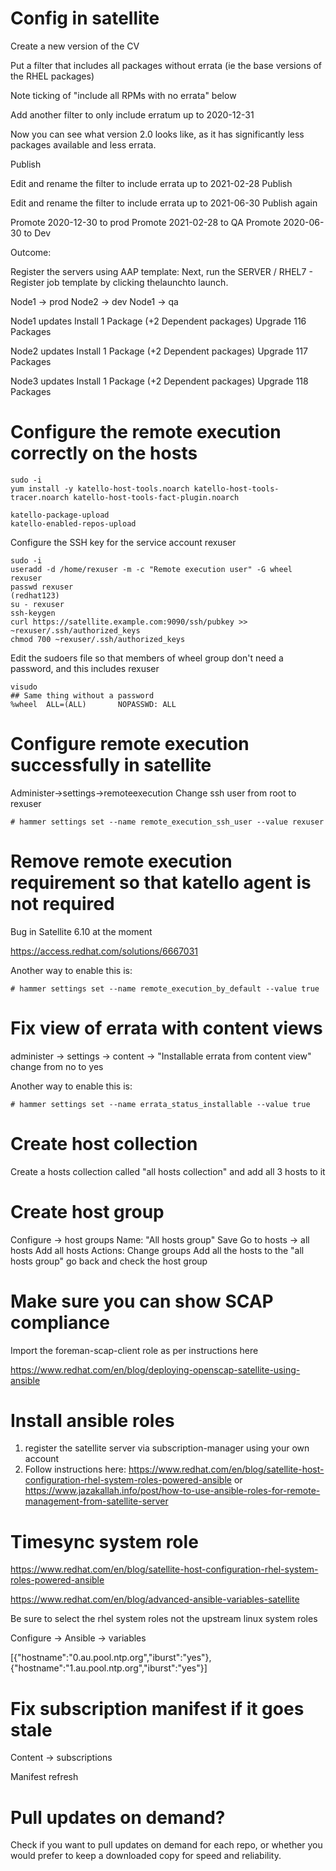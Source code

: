 # Config in satellite

Create a new version of the CV

Put a filter that includes all packages without errata (ie the base versions of the RHEL packages)

Note ticking of "include all RPMs with no errata" below

Add another filter to only include erratum up to 2020-12-31


Now you can see what version 2.0 looks like, as it has significantly less packages available and less errata.


Publish

Edit and rename the filter to include errata up to 2021-02-28
Publish

Edit and rename the filter to include errata up to 2021-06-30
Publish again

Promote 2020-12-30 to prod
Promote 2021-02-28 to QA
Promote 2020-06-30 to Dev

Outcome:


Register the servers using AAP template:
Next, run the SERVER / RHEL7 - Register job template by clicking thelaunchto launch.

Node1 -> prod
Node2 -> dev
Node1 -> qa



Node1 updates
Install    1 Package  (+2 Dependent packages)
Upgrade  116 Packages

Node2 updates
Install    1 Package  (+2 Dependent packages)
Upgrade  117 Packages

Node3 updates
Install    1 Package  (+2 Dependent packages)
Upgrade  118 Packages

# Configure the remote execution correctly on the hosts

```
sudo -i
yum install -y katello-host-tools.noarch katello-host-tools-tracer.noarch katello-host-tools-fact-plugin.noarch

katello-package-upload
katello-enabled-repos-upload
```


Configure the SSH key for the service account rexuser
```
sudo -i
useradd -d /home/rexuser -m -c "Remote execution user" -G wheel rexuser
passwd rexuser
(redhat123)
su - rexuser
ssh-keygen
curl https://satellite.example.com:9090/ssh/pubkey >> ~rexuser/.ssh/authorized_keys
chmod 700 ~rexuser/.ssh/authorized_keys
```

Edit the sudoers file so that members of wheel group don't need a password, and this includes rexuser
```
visudo
## Same thing without a password
%wheel  ALL=(ALL)       NOPASSWD: ALL
```

# Configure remote execution successfully in satellite


Administer->settings->remoteexecution
Change ssh user from root to rexuser

```
# hammer settings set --name remote_execution_ssh_user --value rexuser
```

# Remove remote execution requirement so that katello agent is not required

Bug in Satellite 6.10 at the moment

https://access.redhat.com/solutions/6667031

Another way to enable this is:
```
# hammer settings set --name remote_execution_by_default --value true
```


# Fix view of errata with content views

administer -> settings -> content -> "Installable errata from content view"
change from no to yes

Another way to enable this is:
```
# hammer settings set --name errata_status_installable --value true
```

# Create host collection

Create a hosts collection called "all hosts collection" and add all 3 hosts to it

# Create host group

Configure -> host groups
Name: "All hosts group"
Save
Go to hosts -> all hosts
Add all hosts
Actions: Change groups
Add all the hosts to the "all hosts group"
go back and check the host group

# Make sure you can show SCAP compliance

Import the foreman-scap-client role as per instructions here

https://www.redhat.com/en/blog/deploying-openscap-satellite-using-ansible

# Install ansible roles

1. register the satellite server via subscription-manager using your own account
2. Follow instructions here: 
https://www.redhat.com/en/blog/satellite-host-configuration-rhel-system-roles-powered-ansible
or https://www.jazakallah.info/post/how-to-use-ansible-roles-for-remote-management-from-satellite-server


# Timesync system role

https://www.redhat.com/en/blog/satellite-host-configuration-rhel-system-roles-powered-ansible

https://www.redhat.com/en/blog/advanced-ansible-variables-satellite

Be sure to select the rhel system roles not the upstream linux system roles

Configure -> Ansible -> variables

[{"hostname":"0.au.pool.ntp.org","iburst":"yes"},{"hostname":"1.au.pool.ntp.org","iburst":"yes"}]


# Fix subscription manifest if it goes stale

Content -> subscriptions

Manifest refresh

# Pull updates on demand?

Check if you want to pull updates on demand for each repo, or whether you would prefer to keep a downloaded copy for speed and reliability.
